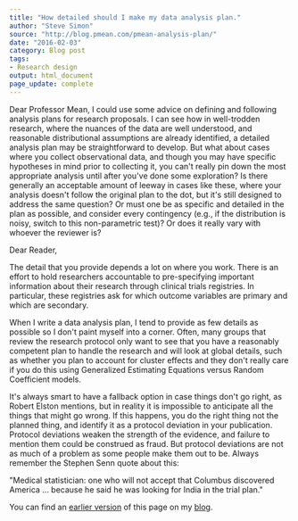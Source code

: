 ```yaml
---
title: "How detailed should I make my data analysis plan."
author: "Steve Simon"
source: "http://blog.pmean.com/pmean-analysis-plan/"
date: "2016-02-03"
category: Blog post
tags:
- Research design
output: html_document
page_update: complete
---
```

Dear Professor Mean, I could use some advice on defining and following analysis plans for research proposals. I can see how in well-trodden research, where the nuances of the data are well understood, and reasonable distributional assumptions are already identified, a detailed analysis plan may be straightforward to develop. But what about cases where you collect observational data, and though you may have specific hypotheses in mind prior to collecting it, you can't really pin down the most appropriate analysis until after you've done some exploration? Is there generally an acceptable amount of leeway in cases like these, where your analysis doesn't follow the original plan to the dot, but it's still designed to address the same question? Or must one be as specific and detailed in the plan as possible, and consider every contingency (e.g., if the distribution is noisy, switch to this non-parametric test)? Or does it really vary with whoever the reviewer is?

<!---More--->

Dear Reader,

The detail that you provide depends a lot on where you work. There is an effort to hold researchers accountable to pre-specifying important information about their research through clinical trials registries. In particular, these registries ask for which outcome variables are primary and which are secondary.

When I write a data analysis plan, I tend to provide as few details as possible so I don't paint myself into a corner. Often, many groups that review the research protocol only want to see that you have a reasonably competent plan to handle the research and will look at global details, such as whether you plan to account for cluster effects and they don't really care if you do this using Generalized Estimating Equations versus Random Coefficient models.

It's always smart to have a fallback option in case things don't go right, as Robert Elston mentions, but in reality it is impossible to anticipate all the things that might go wrong. If this happens, you do the right thing not the planned thing, and identify it as a protocol deviation in your publication. Protocol deviations weaken the strength of the evidence, and failure to mention them could be construed as fraud. But protocol deviations are not as much of a problem as some people make them out to be. Always remember the Stephen Senn quote about this:

"Medical statistician: one who will not accept that Columbus discovered America ... because he said he was looking for India in the trial plan."

You can find an [earlier version][sim1] of this page on my [blog][sim2].

[sim1]: http://blog.pmean.com/pmean-analysis-plan/
[sim2]: http://blog.pmean.com

